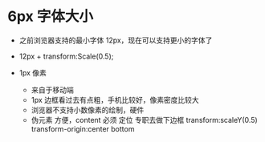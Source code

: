 # 6px 字体大小

- 之前浏览器支持的最小字体 12px，现在可以支持更小的字体了
- 12px + transform:Scale(0.5);

- 1px 像素
  - 来自于移动端
  - 1px 边框看过去有点粗，手机比较好，像素密度比较大
  - 浏览器不支持小数像素的绘制，硬件
  - 伪元素
    方便，content 必须
    定位 专职去做下边框
    transform:scaleY(0.5)
    transform-origin:center bottom
